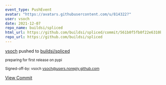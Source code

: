 ```yaml
---
event_type: PushEvent
avatar: "https://avatars.githubusercontent.com/u/814322?"
user: vsoch
date: 2021-12-07
repo_name: buildsi/spliced
html_url: https://github.com/buildsi/spliced/commit/561b0f5fb0f22e6310bd84199dc0cde9b69f0c4e
repo_url: https://github.com/buildsi/spliced
---
```


<a href='https://github.com/vsoch' target='_blank'>vsoch</a> pushed to <a href='https://github.com/buildsi/spliced' target='_blank'>buildsi/spliced</a>

<small>preparing for first release on pypi

Signed-off-by: vsoch <vsoch@users.noreply.github.com></small>

<a href='https://github.com/buildsi/spliced/commit/561b0f5fb0f22e6310bd84199dc0cde9b69f0c4e' target='_blank'>View Commit</a>